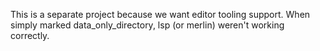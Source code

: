 This is a separate project because we want editor tooling support. When simply marked data_only_directory, lsp (or merlin) weren't working correctly.
